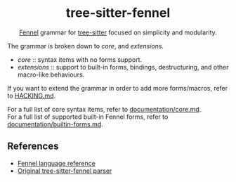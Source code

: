 <div align="center">


# tree-sitter-fennel

[Fennel](https://fennel-lang.org) grammar for [tree-sitter](https://github.com/tree-sitter/tree-sitter) focused on simplicity and modularity.


</div>

The grammar is broken down to *core*, and *extensions*.
- *core* :: syntax items with no forms support.
- *extensions* :: support to built-in forms, bindings, destructuring, and other macro-like behaviours.

If you want to extend the grammar in order to add more forms/macros, refer to [HACKING.md](HACKING.md).

For a full list of core syntax items, refer to [documentation/core.md](/documentation/core.md).\
For a full list of supported built-in Fennel forms, refer to [documentation/builtin-forms.md](documentation/builtin-forms.md).

## References

- [Fennel language reference](https://fennel-lang.org/reference)
- [Original tree-sitter-fennel parser](https://github.com/TravonteD/tree-sitter-fennel)
